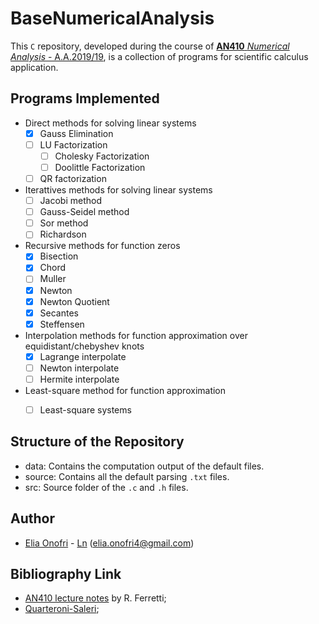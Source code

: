 # BaseNumericalAnalysis

This `C` repository, developed during the course of [**AN410** _Numerical Analysis_ - A.A.2019/19](http://www.mat.uniroma3.it/users/ferretti/bacheca.html), is a collection of programs for scientific calculus application.

## Programs Implemented
  
  - Direct methods for solving linear systems
    - [X] Gauss Elimination
    - [ ] LU Factorization
      - [ ] Cholesky Factorization
      - [ ] Doolittle Factorization
    - [ ] QR factorization
  - Iterattives methods for solving linear systems
    - [ ] Jacobi method
    - [ ] Gauss-Seidel method
    - [ ] Sor method
    - [ ] Richardson
  - Recursive methods for function zeros
    - [X] Bisection
    - [X] Chord
    - [ ] Muller
    - [X] Newton
    - [X] Newton Quotient
    - [X] Secantes
    - [X] Steffensen
  - Interpolation methods for function approximation over equidistant/chebyshev knots
    - [X] Lagrange interpolate
    - [ ] Newton interpolate
    - [ ] Hermite interpolate
  - Least-square method for function approximation
    - [ ] Least-square systems


## Structure of the Repository

 - data: Contains the computation output of the default files.
 - source: Contains all the default parsing `.txt` files.
 - src: Source folder of the `.c` and `.h` files.


## Author
 - [Elia Onofri](https://github.com/eOnofri04) - [Ln](https://www.linkedin.com/in/elia-onofri-80b403173/) (elia.onofri4@gmail.com)
 
## Bibliography Link
 - [AN410 lecture notes](http://www.mat.uniroma3.it/users/ferretti/corso.pdf) by R. Ferretti;
 - [Quarteroni-Saleri]();